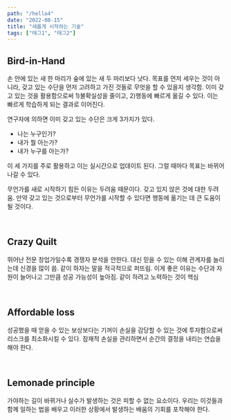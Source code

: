 ```yaml
---
path: "/hello4"
date: "2022-08-15"
title: "새롭게 시작하는 기술"
tags: ["태그1", "태그2"]
---
```


## Bird-in-Hand
    
손 안에 있는 새 한 마리가 숲에 있는 새 두 마리보다 낫다. 목표를 먼저 세우는 것이 아니라, 갖고 있는 수단을 먼저 고려하고 가진 것들로 무엇을 할 수 있을지 생각함. 이미 갖고 있는 것을 활용함으로써 1)불확실성을 줄이고, 2)행동에 빠르게 옮길 수 있다. 이는 빠르게 학습하게 되는 결과로 이어진다.

연구자에 의하면 이미 갖고 있는 수단은 크게 3가지가 있다.

- 나는 누구인가?
- 내가 뭘 아는가?
- 내가 누구를 아는가?

이 세 가지를 주로 활용하고 이는 실시간으로 업데이트 된다. 그럴 때마다 목표는 바뀌어 나갈 수 있다. 
 
무언가를 새로 시작하기 힘든 이유는 두려움 때문이다. 갖고 있지 않은 것에 대한 두려움. 만약 갖고 있는 것으로부터 무언가를 시작할 수 있다면 행동에 옮기는 데 큰 도움이 될 것이다. 

<br />
    
## Crazy Quilt
    
뛰어난 전문 창업가일수록 경쟁자 분석을 안한다. 대신 믿을 수 있는 이해 관계자를 늘리는데 신경을 많이 씀. 같이 하자는 말을 적극적으로 퍼뜨림. 이게 좋은 이유는 수단과 자원이 늘어나고 그만큼 성공 가능성이 높아짐. 같이 하려고 노력하는 것이 핵심  

<br />
    
## Affordable loss
    
성공했을 때 얻을 수 있는 보상보다는 기꺼이 손실을 감당할 수 있는 것에 투자함으로써 리스크를 최소화시킬 수 있다. 잠재적 손실을 관리하면서 순간의 결정을 내리는 연습을 해야 한다.      

<br />

## Lemonade principle
    
가야하는 길이 바뀌거나 실수가 발생하는 것은 피할 수 없는 요소이다. 우리는 이것들과 함께 일하는 법을 배우고 이러한 상황에서 발생하는 배움의 기회를 포착해야 한다.

<br />

